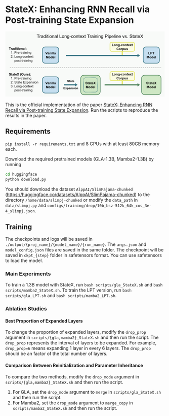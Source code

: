 # StateX: Enhancing RNN Recall via Post-training State Expansion

![Training pipeline of StateX versus ordinary long-context post-training](images/pipeline.png)

This is the official implementation of the paper [StateX: Enhancing RNN Recall via Post-training State Expansion](https://arxiv.org/abs/xxxx.xxxxx). Run the scripts to reproduce the results in the paper.

## Requirements

`pip install -r requirements.txt` and 8 GPUs with at least 80GB memory each.

Download the required pretrained models (GLA-1.3B, Mamba2-1.3B) by running

```bash
cd huggingface
python download.py
```

You should download the dataset `AlppAI/SlimPajama-chunked` (<https://huggingface.co/datasets/AlppAI/SlimPajama-chunked>) to the directory `/home/data/slimpj-chunked` or modify the `data_path` in `data/slimpj.py` and `configs/training/drop/10b_bsz-512k_64k_cos_3e-4_slimpj.json`.

## Training

The checkpoints and logs will be saved in `./output/{proj_name}/{model_name}/{run_name}`. The `args.json` and `model_config.json` files are saved in the same folder. The checkpoint will be saved in `ckpt_{step}` folder in safetensors format. You can use safetensors to load the model.

### Main Experiments

To train a 1.3B model with StateX, run `bash scripts/gla_StateX.sh` and `bash scripts/mamba2_StateX.sh`. To train the LPT version, run `bash scripts/gla_LPT.sh` and `bash scripts/mamba2_LPT.sh`.

### Ablation Studies

#### Best Proportion of Expanded Layers

To change the proportion of expanded layers, modify the `drop_prop` argument in `scripts/{gla,mamba2}_StateX.sh` and then run the script. The `drop_prop` represents the interval of layers to be expanded. For example, `drop_prop=6` means expanding 1 layer in every 6 layers. The `drop_prop` should be an factor of the total number of layers.

#### Comparison Between Reinitialization and Parameter Inheritance

To compare the two methods, modify the `drop_mode` argument in `scripts/{gla,mamba2}_StateX.sh` and then run the script.

1. For GLA, set the `drop_mode` argument to `merge` in `scripts/gla_StateX.sh` and then run the script.
2. For Mamba2, set the `drop_mode` argument to `merge_copy` in `scripts/mamba2_StateX.sh` and then run the script.
